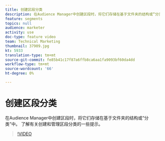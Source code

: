 ```yaml
---
title: 创建区段分类
description: 在Audience Manager中创建区段时，将它们存储在基于文件夹的结构或“分类”中。 了解有关创建和管理区段分类的一些提示。
feature: segments
topics: null
audience: marketer
activity: use
doc-type: feature video
team: Technical Marketing
thumbnail: 37909.jpg
kt: 5933
translation-type: tm+mt
source-git-commit: fe85b41c17f87a6ffb8ca6aa1fa9093bf60da4dd
workflow-type: tm+mt
source-wordcount: '66'
ht-degree: 0%

---
```



# 创建区段分类

在Audience Manager中创建区段时，将它们存储在基于文件夹的结构或“分类”中。 了解有关创建和管理区段分类的一些提示。

>[!VIDEO](https://video.tv.adobe.com/v/37909/?quality=12&learn=on)
